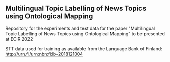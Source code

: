 ## Multilingual Topic Labelling of News Topics using Ontological Mapping
Repository for the experiments and test data for the paper "Multilingual Topic Labelling of News Topics using Ontological Mapping" to be presented at ECIR 2022 

STT data used for training as available from the Language Bank of Finland: http://urn.fi/urn:nbn:fi:lb-2018121004

